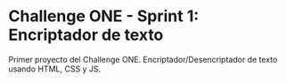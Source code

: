 # Challenge ONE - Sprint 1: Encriptador de texto
Primer proyecto del Challenge ONE. Encriptador/Desencriptador de texto usando HTML, CSS y JS.
